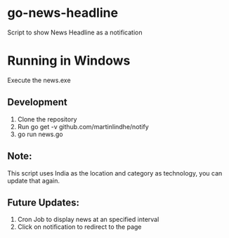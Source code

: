 # go-news-headline
Script to show News Headline as a notification

# Running in Windows
Execute the news.exe

## Development
1. Clone the repository
2. Run go get -v github.com/martinlindhe/notify
3. go run news.go

## Note:
  This script uses India as the location and category as technology, you can update that again.

## Future Updates:
1. Cron Job to display news at an specified interval
2. Click on notification to redirect to the page
